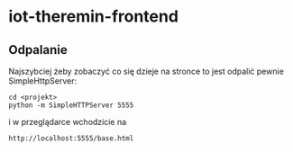 # iot-theremin-frontend

## Odpalanie

Najszybciej żeby zobaczyć co się dzieje na stronce to jest odpalić pewnie SimpleHttpServer:

```
cd <projekt>
python -m SimpleHTTPServer 5555
```

i w przeglądarce wchodzicie na 

```
http://localhost:5555/base.html
```